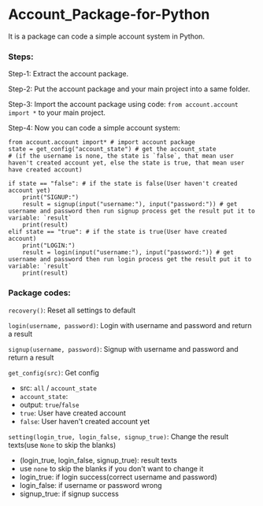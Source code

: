 # Account_Package-for-Python

It is a package can code a simple account system in Python.

### Steps:

Step-1:
  Extract the account package.

Step-2:
  Put the account package and your main project into a same folder.

Step-3:
  Import the account package using code: ``from account.account import *`` to your main project.
  
Step-4:
  Now you can code a simple account system:
```  
from account.account import* # import account package
state = get_config("account_state") # get the account_state
# (if the username is none, the state is `false`, that mean user haven't created account yet, else the state is true, that mean user have created account)

if state == "false": # if the state is false(User haven't created account yet)
    print("SIGNUP:")
    result = signup(input("username:"), input("password:")) # get username and password then run signup process get the result put it to variable: `result` 
    print(result)
elif state == "true": # if the state is true(User have created account)
    print("LOGIN:")
    result = login(input("username:"), input("password:")) # get username and password then run login process get the result put it to variable: `result` 
    print(result)
```

### Package codes:

`recovery()`: Reset all settings to default

`login(username, password)`: Login with username and password and return a result

`signup(username, password)`: Signup with username and password and return a result

`get_config(src)`: Get config
- src: `all` / `account_state`
- `account_state`: 
-   output: `true`/`false`
-   `true`: User have created account
-   `false`: User haven't created account yet

`setting(login_true, login_false, signup_true)`: Change the result texts(use `None` to skip the blanks)
- (login_true, login_false, signup_true): result texts
- use `none` to skip the blanks if you don't want to change it
- login_true: if login success(correct username and password)
- login_false: if username or password wrong
- signup_true: if signup success
